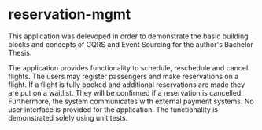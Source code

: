 # reservation-mgmt

This application was delevoped in order to demonstrate the basic building blocks and concepts of CQRS and Event Sourcing for the author's Bachelor Thesis.

The application provides functionality to schedule, reschedule and cancel flights. The users may register passengers and make reservations on a flight. If a flight is fully booked and additional reservations are made they are put on a waitlist. They will be confirmed if a reservation is cancelled. Furthermore, the system communicates with external payment systems. No user interface is provided for the application. The functionality is demonstrated solely using unit tests.
